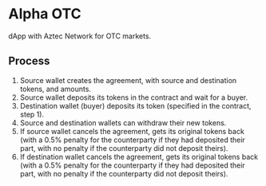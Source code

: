 # Alpha OTC

dApp with Aztec Network for OTC markets.

## Process

1. Source wallet creates the agreement, with source and destination tokens, and amounts.
2. Source wallet deposits its tokens in the contract and wait for a buyer.
3. Destination wallet (buyer) deposits its token (specified in the contract, step 1).
4. Source and destination wallets can withdraw their new tokens.
5. If source wallet cancels the agreement, gets its original tokens back (with a 0.5% penalty for the counterparty if they had deposited their part, with no penalty if the counterparty did not deposit theirs).
6. If destination wallet cancels the agreement, gets its original tokens back (with a 0.5% penalty for the counterparty if they had deposited their part, with no penalty if the counterparty did not deposit theirs).

